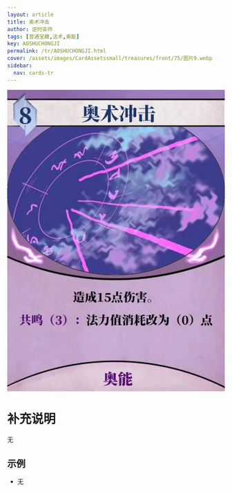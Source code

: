```yaml
---
layout: article
title: 奥术冲击
author: 逆时巫师
tags: [普通宝藏,法术,奥能]
key: AOSHUCHONGJI
permalink: /tr/AOSHUCHONGJI.html
cover: /assets/images/CardAssetssmall/treasures/front/75/图片9.webp
sidebar:
  nav: cards-tr
---
```

![](/assets/images/CardAssets/treasures/front/75/图片9.webp)

# 补充说明
无
## 示例
* 无